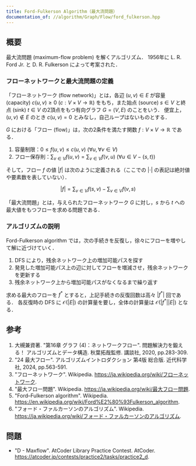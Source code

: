 ```yaml
---
title: Ford-Fulkerson Algorithm（最大流問題）
documentation_of: //algorithm/Graph/Flow/ford_fulkerson.hpp
---
```



## 概要

最大流問題 (maximum-flow problem) を解くアルゴリズム．
1956年に L. R. Ford Jr. と D. R. Fulkerson によって考案された．


### フローネットワークと最大流問題の定義

「フローネットワーク (flow network)」とは，各辺 $(u,v) \in E$ が容量 (capacity) $c(u,v) \geq 0 \ (c: V \times V \rightarrow \mathbb{R})$ をもち，また始点 (source) $s \in V$ と終点 (sink) $t \in V$ の2頂点をもつ有向グラフ $G = (V,E)$ のことをいう．
便宜上，$(u,v) \notin E$ のとき $c(u,v) = 0$ とみなし，自己ループはないものとする．

$G$ における「フロー (flow)」は，次の2条件を満たす関数 $f: V \times V \rightarrow \mathbb{R}$ である．

1. 容量制限：$0 \leq f(u,v) \leq c(u,v) \ (\forall u, \forall v \in V)$
1. フロー保存則：$\sum_{v \in V} f(u,v) = \sum_{v \in V} f(v,u) \ (\forall u \in V-\{s,t\})$

そして，フロー $f$ の値 $\lvert f \rvert$ は次のように定義される（ここでの $\lvert \cdot \rvert$ の表記は絶対値や要素数を表していない）．

$$
|f| = \sum_{v \in V} f(s,v) - \sum_{v \in V} f(v,s)
$$

「最大流問題」とは，与えられたフローネットワーク $G$ に対し，$s$ から $t$ への最大値をもつフローを求める問題である．


### アルゴリズムの説明

Ford-Fulkerson algorithm では，次の手続きを反復し，徐々にフローを増やして解に近づけていく．

1. DFS により，残余ネットワーク上の増加可能パスを探す
1. 発見した増加可能パス上の辺に対してフローを増減させ，残余ネットワークを更新する
1. 残余ネットワーク上から増加可能パスがなくなるまで繰り返す

求める最大のフローを $f^*$ とすると，上記手続きの反復回数は高々 $\lvert f^* \rvert$ 回である．
各反復時の DFS に $\mathcal{O}(\lvert E \rvert)$ の計算量を要し，全体の計算量は $\mathcal{O}(\lvert f^* \rvert \lvert E \rvert)$ となる．


## 参考

1. 大槻兼資著. "第16章 グラフ (4)：ネットワークフロー". 問題解決力を鍛える！ アルゴリズムとデータ構造. 秋葉拓哉監修. 講談社, 2020, pp.283-309. 
1. "24 最大フロー". アルゴリズムイントロダクション 第4版 総合版. 近代科学社, 2024, pp.563-591.
1. "フローネットワーク". Wikipedia. <https://ja.wikipedia.org/wiki/フローネットワーク>.
1. "最大フロー問題". Wikipedia. <https://ja.wikipedia.org/wiki/最大フロー問題>.
1. "Ford–Fulkerson algorithm". Wikipedia. <https://en.wikipedia.org/wiki/Ford%E2%80%93Fulkerson_algorithm>.
1. "フォード・ファルカーソンのアルゴリズム". Wikipedia. <https://ja.wikipedia.org/wiki/フォード・ファルカーソンのアルゴリズム>.


## 問題

- "D - Maxflow". AtCoder Library Practice Contest. AtCoder. <https://atcoder.jp/contests/practice2/tasks/practice2_d>.
